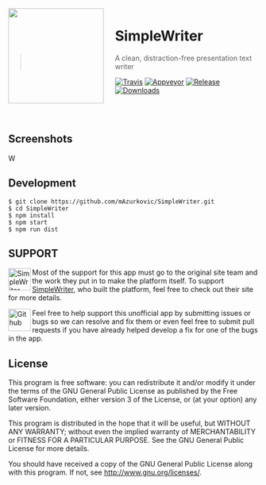 <img src="https://github.com/mAzurkovic/SimpleWriter/blob/master/build/icon.png?raw=true" align="left" width="192px" height="192px"/>
<img align="left" width="0" height="192px" hspace="10"/>

# SimpleWriter
> A clean, distraction-free presentation text writer

[![Travis](https://img.shields.io/travis/mAzurkovic/SimpleWriter/master.svg?style=flat-square)](https://travis-ci.org/mAzurkovic/SimpleWriter) [![Appveyor](https://img.shields.io/appveyor/ci/mAzurkovic/SimpleWriter.svg?style=flat-square)](https://ci.appveyor.com/project/mAzurkovic/SimpleWriter) [![Release](https://img.shields.io/github/release/mAzurkovic/SimpleWriter.svg?style=flat-square)](https://github.com/mAzurkovic/SimpleWriter/releases) [![Downloads](https://img.shields.io/github/downloads/mAzurkovic/SimpleWriter/total.svg?style=flat-square)](https://github.com/mAzurkovic/SimpleWriter/releases)

</br>
</br>

## Screenshots
W
## Development

```
$ git clone https://github.com/mAzurkovic/SimpleWriter.git
$ cd SimpleWriter
$ npm install
$ npm start
$ npm run dist
```

## SUPPORT

[<img width='45' height="45" align='left' alt='SimpleWriter' src="https://github.com/mAzurkovic/SimpleWriter/blob/master/build/icon.png?raw=true">](http://kkkkk.ddddd.cccc) Most of the support for this app must go to the original site team and the work they put in to make the platform itself. To support [SimpleWriter](http://kkkkk.ddddd.cccc), who built the platform, feel free to check out their site for more details.

[<img width='45' height="45" align='left' alt='Github' src="https://upload.wikimedia.org/wikipedia/commons/9/91/Octicons-mark-github.svg">](https://github.com/mAzurkovic/SimpleWriter) Feel free to help support this unofficial app by submitting issues or bugs so we can resolve and fix them or even feel free to submit pull requests if you have already helped develop a fix for one of the bugs in the app.

## License

This program is free software: you can redistribute it and/or modify
it under the terms of the GNU General Public License as published by
the Free Software Foundation, either version 3 of the License, or
(at your option) any later version.

This program is distributed in the hope that it will be useful,
but WITHOUT ANY WARRANTY; without even the implied warranty of
MERCHANTABILITY or FITNESS FOR A PARTICULAR PURPOSE.  See the
GNU General Public License for more details.

You should have received a copy of the GNU General Public License
along with this program.  If not, see <http://www.gnu.org/licenses/>.
